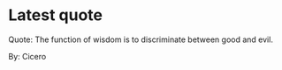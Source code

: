 # Latest quote 

Quote: The function of wisdom is to discriminate between good and evil. 

By: Cicero